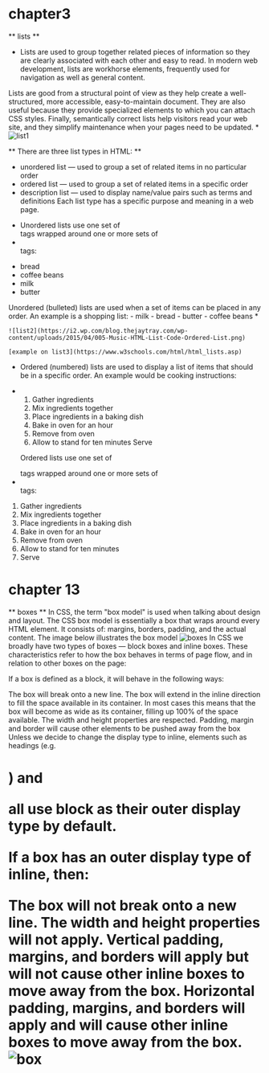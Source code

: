 
# chapter3 
** lists **
* Lists are used to group together related pieces of information so they are clearly associated with each other and easy to read. In modern web development, lists are workhorse elements, frequently used for navigation as well as general content.

Lists are good from a structural point of view as they help create a well-structured, more accessible, easy-to-maintain document. They are also useful because they provide specialized elements to which you can attach CSS styles. Finally, semantically correct lists help visitors read your web site, and they simplify maintenance when your pages need to be updated. *
![list1](https://codebridgeplus.com/wp-content/uploads/unordered-list-after-screenshot.png)

** There are three list types in HTML: **
- unordered list — used to group a set of related items in no           particular order
- ordered list — used to group a set of related items in a specific order
- description list — used to display name/value pairs such as terms and definitions
Each list type has a specific purpose and meaning in a web page.

* Unordered lists use one set of <ul></ul> tags wrapped around one or more sets of <li></li> tags:
<ul>
  <li>bread</li>
  <li>coffee beans</li>
  <li>milk</li>
  <li>butter</li>
</ul>
Unordered (bulleted) lists are used when a set of items can be placed in any order. An example is a shopping list:
- milk
- bread
- butter
- coffee beans *


    ![list2](https://i2.wp.com/blog.thejaytray.com/wp-content/uploads/2015/04/005-Music-HTML-List-Code-Ordered-List.png)

    [example on list3](https://www.w3schools.com/html/html_lists.asp) 
* Ordered (numbered) lists are used to display a list of items that should be in a specific order. An example would be cooking instructions:

* 1. Gather ingredients
  2. Mix ingredients together
  3. Place ingredients in a baking dish
  4. Bake in oven for an hour
  5. Remove from oven
  6. Allow to stand for ten minutes Serve

  Ordered lists use one set of <ol></ol> tags wrapped around one or more sets of <li></li> tags:
<ol>
  <li>Gather ingredients</li>
  <li>Mix ingredients together</li>
  <li>Place ingredients in a baking dish</li>
  <li>Bake in oven for an hour</li>
  <li>Remove from oven</li>
  <li>Allow to stand for ten minutes</li>
  <li>Serve</li>
</ol>


# chapter 13
** boxes **
In CSS, the term "box model" is used when talking about design and layout.
The CSS box model is essentially a box that wraps around every HTML element. It consists of: margins, borders, padding, and the actual content. The image below illustrates the box model
![boxes]( ./image/boxx.png )
In CSS we broadly have two types of boxes — block boxes and inline boxes. These characteristics refer to how the box behaves in terms of page flow, and in relation to other boxes on the page:

If a box is defined as a block, it will behave in the following ways:

The box will break onto a new line.
The box will extend in the inline direction to fill the space available in its container. In most cases this means that the box will become as wide as its container, filling up 100% of the space available.
The width and height properties are respected.
Padding, margin and border will cause other elements to be pushed away from the box
Unless we decide to change the display type to inline, elements such as headings (e.g. <h1>) and <p> all use block as their outer display type by default.

If a box has an outer display type of inline, then:

The box will not break onto a new line.
The width and height properties will not apply.
Vertical padding, margins, and borders will apply but will not cause other inline boxes to move away from the box.
Horizontal padding, margins, and borders will apply and will cause other inline boxes to move away from the box.
![box](https://img.webnots.com/2017/02/CSS-Color-Text-Box-Widget.png)
